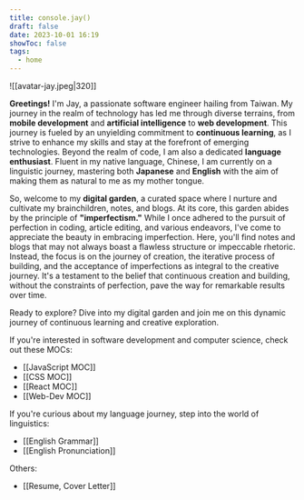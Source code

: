 ```yaml
---
title: console.jay()
draft: false
date: 2023-10-01 16:19
showToc: false
tags:
  - home
--- 
```


![[avatar-jay.jpeg|320]]

**Greetings!** I'm Jay, a passionate software engineer hailing from Taiwan. My journey in the realm of technology has led me through diverse terrains, from **mobile development** and **artificial intelligence** to **web development**. This journey is fueled by an unyielding commitment to **continuous learning**, as I strive to enhance my skills and stay at the forefront of emerging technologies. Beyond the realm of code, I am also a dedicated **language enthusiast**. Fluent in my native language, Chinese, I am currently on a linguistic journey, mastering both **Japanese** and **English** with the aim of making them as natural to me as my mother tongue.

So, welcome to my **digital garden**, a curated space where I nurture and cultivate my brainchildren, notes, and blogs. At its core, this garden abides by the principle of **"imperfectism."** While I once adhered to the pursuit of perfection in coding, article editing, and various endeavors, I've come to appreciate the beauty in embracing imperfection. Here, you'll find notes and blogs that may not always boast a flawless structure or impeccable rhetoric. Instead, the focus is on the journey of creation, the iterative process of building, and the acceptance of imperfections as integral to the creative journey. It's a testament to the belief that continuous creation and building, without the constraints of perfection, pave the way for remarkable results over time.

Ready to explore? Dive into my digital garden and join me on this dynamic journey of continuous learning and creative exploration.

If you're interested in software development and computer science, check out these MOCs:
- [[JavaScript MOC]]
- [[CSS MOC]]
- [[React MOC]]
- [[Web-Dev MOC]]

If you're curious about my language journey, step into the world of linguistics:
- [[English Grammar]]
- [[English Pronunciation]]

Others:
- [[Resume, Cover Letter]]
